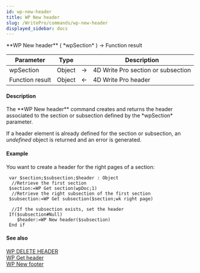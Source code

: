 ```yaml
---
id: wp-new-header
title: WP New header
slug: /WritePro/commands/wp-new-header
displayed_sidebar: docs
---
```


<!--REF #_command_.WP New header.Syntax-->**WP New header** ( *wpSection* ) -> Function result<!-- END REF-->
<!--REF #_command_.WP New header.Params-->
| Parameter | Type |  | Description |
| --- | --- | --- | --- |
| wpSection | Object | &rarr; | 4D Write Pro section or subsection |
| Function result | Object | &larr; | 4D Write Pro header |

<!-- END REF-->

#### Description 

<!--REF #_command_.WP New header.Summary-->The **WP New header** command creates and returns the header associated to the section or subsection defined by the *wpSection* parameter.<!-- END REF--> 

If a header element is already defined for the section or subsection, an *undefined* object is returned and an error is generated. 

#### Example 

You want to create a header for the right pages of a section:

```4d
 var $section;$subsection;$header : Object
  //Retrieve the first section
 $section:=WP Get section(wpDoc;1)
  //Retrieve the right subsection of the first section
 $subsection:=WP Get subsection($section;wk right page)
 
  //If the subsection exists, set the header
 If($subsection#Null)
    $header:=WP New header($subsection)
 End if
```

#### See also 

[WP DELETE HEADER](wp-delete-header.md)  
[WP Get header](wp-get-header.md)  
[WP New footer](wp-new-footer.md)  